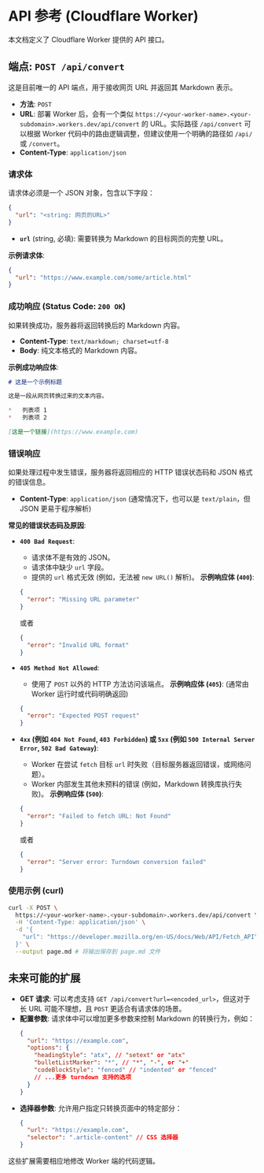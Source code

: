 # API 参考 (Cloudflare Worker)

本文档定义了 Cloudflare Worker 提供的 API 接口。

## 端点: `POST /api/convert`

这是目前唯一的 API 端点，用于接收网页 URL 并返回其 Markdown 表示。

*   **方法**: `POST`
*   **URL**: 部署 Worker 后，会有一个类似 `https://<your-worker-name>.<your-subdomain>.workers.dev/api/convert` 的 URL。实际路径 `/api/convert` 可以根据 Worker 代码中的路由逻辑调整，但建议使用一个明确的路径如 `/api/` 或 `/convert`。
*   **Content-Type**: `application/json`

### 请求体

请求体必须是一个 JSON 对象，包含以下字段：

```json
{
  "url": "<string: 网页的URL>"
}
```

*   **`url`** (string, 必填): 需要转换为 Markdown 的目标网页的完整 URL。

**示例请求体**:

```json
{
  "url": "https://www.example.com/some/article.html"
}
```

### 成功响应 (Status Code: `200 OK`)

如果转换成功，服务器将返回转换后的 Markdown 内容。

*   **Content-Type**: `text/markdown; charset=utf-8`
*   **Body**: 纯文本格式的 Markdown 内容。

**示例成功响应体**:

```markdown
# 这是一个示例标题

这是一段从网页转换过来的文本内容。

*   列表项 1
*   列表项 2

[这是一个链接](https://www.example.com)
```

### 错误响应

如果处理过程中发生错误，服务器将返回相应的 HTTP 错误状态码和 JSON 格式的错误信息。

*   **Content-Type**: `application/json` (通常情况下，也可以是 `text/plain`，但 JSON 更易于程序解析)

**常见的错误状态码及原因**:

*   **`400 Bad Request`**: 
    *   请求体不是有效的 JSON。
    *   请求体中缺少 `url` 字段。
    *   提供的 `url` 格式无效 (例如，无法被 `new URL()` 解析)。
    **示例响应体 (`400`)**: 
    ```json
    {
      "error": "Missing URL parameter"
    }
    ```
    或者
    ```json
    {
      "error": "Invalid URL format"
    }
    ```

*   **`405 Method Not Allowed`**: 
    *   使用了 `POST` 以外的 HTTP 方法访问该端点。
    **示例响应体 (`405`)**: (通常由 Worker 运行时或代码明确返回)
    ```json
    {
      "error": "Expected POST request"
    }
    ```

*   **`4xx` (例如 `404 Not Found`, `403 Forbidden`) 或 `5xx` (例如 `500 Internal Server Error`, `502 Bad Gateway`)**: 
    *   Worker 在尝试 `fetch` 目标 `url` 时失败（目标服务器返回错误，或网络问题）。
    *   Worker 内部发生其他未预料的错误 (例如，Markdown 转换库执行失败)。
    **示例响应体 (`500`)**: 
    ```json
    {
      "error": "Failed to fetch URL: Not Found"
    }
    ```
    或者
    ```json
    {
      "error": "Server error: Turndown conversion failed"
    }
    ```

### 使用示例 (curl)

```bash
curl -X POST \
  https://<your-worker-name>.<your-subdomain>.workers.dev/api/convert \
  -H 'Content-Type: application/json' \
  -d '{
    "url": "https://developer.mozilla.org/en-US/docs/Web/API/Fetch_API"
  }' \
  --output page.md # 将输出保存到 page.md 文件
```

## 未来可能的扩展

*   **GET 请求**: 可以考虑支持 `GET /api/convert?url=<encoded_url>`，但这对于长 URL 可能不理想，且 `POST` 更适合有请求体的场景。
*   **配置参数**: 请求体中可以增加更多参数来控制 Markdown 的转换行为，例如：
    ```json
    {
      "url": "https://example.com",
      "options": {
        "headingStyle": "atx", // "setext" or "atx"
        "bulletListMarker": "*", // "*", "-", or "+"
        "codeBlockStyle": "fenced" // "indented" or "fenced"
        // ...更多 turndown 支持的选项
      }
    }
    ```
*   **选择器参数**: 允许用户指定只转换页面中的特定部分：
    ```json
    {
      "url": "https://example.com",
      "selector": ".article-content" // CSS 选择器
    }
    ```

这些扩展需要相应地修改 Worker 端的代码逻辑。 